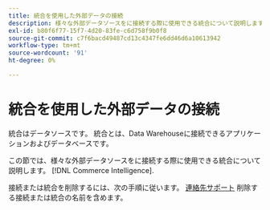 ```yaml
---
title: 統合を使用した外部データの接続
description: 様々な外部データソースをに接続する際に使用できる統合について説明します。 [!DNL Commerce Intelligence].
exl-id: b80f6f77-15f7-4d20-83fe-c6d758f9b0f8
source-git-commit: c7f6bacd49487cd13c4347fe6dd46d6a10613942
workflow-type: tm+mt
source-wordcount: '91'
ht-degree: 0%

---
```


# 統合を使用した外部データの接続

統合はデータソースです。 統合とは、Data Warehouseに接続できるアプリケーションおよびデータベースです。

この節では、様々な外部データソースをに接続する際に使用できる統合について説明します。 [!DNL Commerce Intelligence].

接続または統合を削除するには、次の手順に従います。 [連絡先サポート](https://experienceleague.adobe.com/docs/commerce-knowledge-base/kb/troubleshooting/miscellaneous/mbi-service-policies.html) 削除する接続または統合の名前を含めます。
